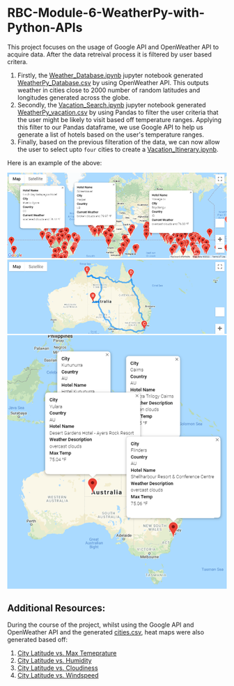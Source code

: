 # RBC-Module-6-WeatherPy-with-Python-APIs

This project focuses on the usage of Google API and OpenWeather API to acquire data. After the data retreival process it is filtered by user based critera.

1. Firstly, the [Weather_Database.ipynb](./Weather_Database/Weather_Database.ipynb) jupyter notebook generated [WeatherPy_Database.csv](./Weather_Database/Weather_Database.csv) by using OpenWeather API. This outputs weather in cities close to 2000 number of random latitudes and longitudes generated across the globe.
2. Secondly, the [Vacation_Search.ipynb](./Vacation_Search/Vacation_Search.ipynb) jupyter notebook generated [WeatherPy_vacation.csv](./Vacation_Search/WeatherPy_vacation.csv) by using Pandas to filter the user criteria that the user might be likely to visit based off temperature ranges. Applying this filter to our Pandas dataframe, we use Google API to help us generate a list of hotels based on the user's temperature ranges.
3. Finally, based on the previous filteration of the data, we can now allow the user to select upto `four` cities to create a [Vacation_Itinerary.ipynb](./Vacation_Itinerary/Vacation_Itinerary.ipynb).

Here is an example of the above:

<p align="center">
<img src="https://github.com/mubeenkh4u/RBC-Module-6-WeatherPy-with-Python-APIs/blob/main/Vacation_Search/WeatherPy_vacation_map.png"/>
<img src="https://github.com/mubeenkh4u/RBC-Module-6-WeatherPy-with-Python-APIs/blob/main/Vacation_Itinerary/WeatherPy_travel_map.png"/>
<img src="https://github.com/mubeenkh4u/RBC-Module-6-WeatherPy-with-Python-APIs/blob/main/Vacation_Itinerary/WeatherPy_travel_map_markers.png"/>
</p>

## Additional Resources:

During the course of the project, whilst using the Google API and OpenWeather API and the generated [cities.csv](./weather_data/cities.csv), heat maps were also generated based off:

1. [City Latitude vs. Max Temeprature](./weather_data/Fig1.png)
2. [City Latitude vs. Humidity](./weather_data/Fig2.png)
3. [City Latitude vs. Cloudiness](./weather_data/Fig3.png)
4. [City Latitude vs. Windspeed](./weather_data/Fig4.png)
